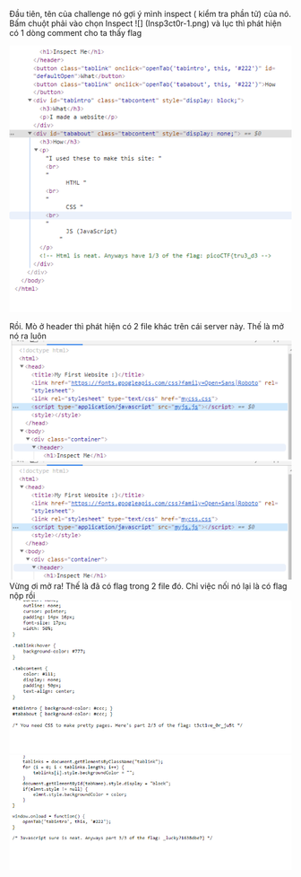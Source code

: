 Đầu tiên, tên của challenge nó gợi ý mình inspect ( kiểm tra phần tử) của nó. Bấm chuột phải vào chọn Inspect 
![] (Insp3ct0r-1.png)
và lục thì phát hiện có 1 dòng comment cho ta thấy flag

![](Insp3ct0r-2.png)

Rồi. Mò ở header thì phát hiện có 2 file khác trên cái server này. Thế là mở nó ra luôn
![](Insp3ct0r-3.png)
![](Insp3ct0r-3.png)
Vừng ơi mở ra! Thế là đã có flag trong 2 file đó. Chỉ việc nối nó lại là có flag nộp rồi
![](Insp3ct0r-4.png)
![](Insp3ct0r-5.png)
